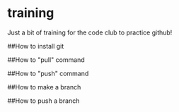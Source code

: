 # training
Just a bit of training for the code club to practice github!

##How to install git

##How to "pull" command

##How to "push" command

##How to make a branch

##How to push a branch

